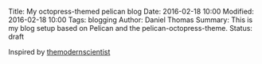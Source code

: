 Title: My octopress-themed pelican blog
Date: 2016-02-18 10:00
Modified: 2016-02-18 10:00
Tags: blogging
Author: Daniel Thomas
Summary: This is my blog setup based on Pelican and the pelican-octopress-theme.
Status: draft

Inspired by [themodernscientist](http://themodernscientist.com/posts/2013/2013-06-02-my_octopelican_python_blog)